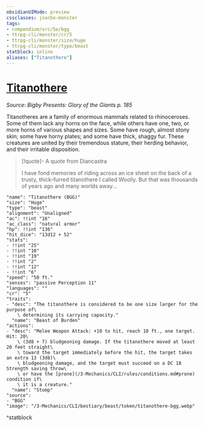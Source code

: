 ```yaml
---
obsidianUIMode: preview
cssclasses: json5e-monster
tags:
- compendium/src/5e/bgg
- ttrpg-cli/monster/cr/5
- ttrpg-cli/monster/size/huge
- ttrpg-cli/monster/type/beast
statblock: inline
aliases: ["Titanothere"]
---
```

# [Titanothere](3-Mechanics\CLI\bestiary\beast/titanothere-bgg.md)
*Source: Bigby Presents: Glory of the Giants p. 185*  

Titanotheres are a family of enormous mammals related to rhinoceroses. Some of them lack any horns on the face, while others have one, two, or more horns of various shapes and sizes. Some have rough, almost stony skin; some have horny plates; and some have thick, shaggy fur. These creatures are united by their tremendous stature, their herding behavior, and their irritable disposition.

> [!quote]- A quote from Diancastra  
> 
> I have fond memories of riding across an ice sheet on the back of a trusty, thick-furred titanothere I called Woolly. But that was thousands of years ago and many worlds away...


```statblock
"name": "Titanothere (BGG)"
"size": "Huge"
"type": "beast"
"alignment": "Unaligned"
"ac": !!int "16"
"ac_class": "natural armor"
"hp": !!int "136"
"hit_dice": "13d12 + 52"
"stats":
- !!int "25"
- !!int "10"
- !!int "19"
- !!int "2"
- !!int "12"
- !!int "6"
"speed": "50 ft."
"senses": "passive Perception 11"
"languages": ""
"cr": "5"
"traits":
- "desc": "The titanothere is considered to be one size larger for the purpose of\
    \ determining its carrying capacity."
  "name": "Beast of Burden"
"actions":
- "desc": "Melee Weapon Attack: +10 to hit, reach 10 ft., one target. Hit: 20\
    \ (3d8 + 7) bludgeoning damage. If the titanothere moved at least 20 feet straight\
    \ toward the target immediately before the hit, the target takes an extra 13 (3d8)\
    \ bludgeoning damage, and the target must succeed on a DC 18 Strength saving throw\
    \ or have the [prone](/3-Mechanics/CLI/rules/conditions.md#prone) condition if\
    \ it is a creature."
  "name": "Stomp"
"source":
- "BGG"
"image": "/3-Mechanics/CLI/bestiary/beast/token/titanothere-bgg.webp"
```
^statblock